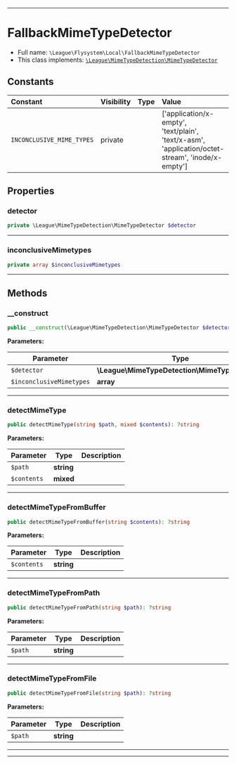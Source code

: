 ***

# FallbackMimeTypeDetector





* Full name: `\League\Flysystem\Local\FallbackMimeTypeDetector`
* This class implements:
[`\League\MimeTypeDetection\MimeTypeDetector`](../../MimeTypeDetection/MimeTypeDetector.md)


## Constants

| Constant | Visibility | Type | Value |
|:---------|:-----------|:-----|:------|
|`INCONCLUSIVE_MIME_TYPES`|private| |[&#039;application/x-empty&#039;, &#039;text/plain&#039;, &#039;text/x-asm&#039;, &#039;application/octet-stream&#039;, &#039;inode/x-empty&#039;]|

## Properties


### detector



```php
private \League\MimeTypeDetection\MimeTypeDetector $detector
```






***

### inconclusiveMimetypes



```php
private array $inconclusiveMimetypes
```






***

## Methods


### __construct



```php
public __construct(\League\MimeTypeDetection\MimeTypeDetector $detector, array $inconclusiveMimetypes = self::INCONCLUSIVE_MIME_TYPES): mixed
```








**Parameters:**

| Parameter | Type | Description |
|-----------|------|-------------|
| `$detector` | **\League\MimeTypeDetection\MimeTypeDetector** |  |
| `$inconclusiveMimetypes` | **array** |  |




***

### detectMimeType



```php
public detectMimeType(string $path, mixed $contents): ?string
```








**Parameters:**

| Parameter | Type | Description |
|-----------|------|-------------|
| `$path` | **string** |  |
| `$contents` | **mixed** |  |




***

### detectMimeTypeFromBuffer



```php
public detectMimeTypeFromBuffer(string $contents): ?string
```








**Parameters:**

| Parameter | Type | Description |
|-----------|------|-------------|
| `$contents` | **string** |  |




***

### detectMimeTypeFromPath



```php
public detectMimeTypeFromPath(string $path): ?string
```








**Parameters:**

| Parameter | Type | Description |
|-----------|------|-------------|
| `$path` | **string** |  |




***

### detectMimeTypeFromFile



```php
public detectMimeTypeFromFile(string $path): ?string
```








**Parameters:**

| Parameter | Type | Description |
|-----------|------|-------------|
| `$path` | **string** |  |




***


***

